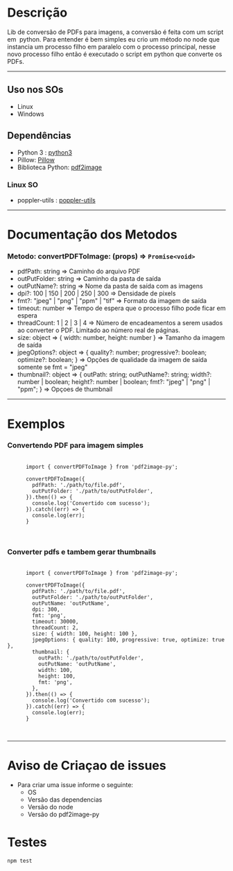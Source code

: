 # Descrição
  Lib de conversão de PDFs para imagens, a conversão é feita com um script em  python. Para entender é bem simples eu crio um método no node que instancia um processo filho em paralelo com o processo principal, nesse novo processo filho então é executado o script em python que converte os PDFs.

<hr />

  ## Uso nos SOs
  - Linux
  - Windows

  ## Dependências

  - Python 3 : [python3](https://www.python.org/downloads/)
  - Pillow: [Pillow](https://pillow.readthedocs.io/en/stable/)
  - Biblioteca Python: [pdf2image](https://pdf2image.readthedocs.io/en/latest/)

  ### Linux SO
  - poppler-utils : [poppler-utils](https://howtoinstall.co/pt/poppler-utils)


<hr />

# Documentação dos Metodos
   ### Metodo: convertPDFToImage: (props) => `Promise<void>`

  - pdfPath: string => Caminho do arquivo PDF
  - outPutFolder: string =>  Caminho da pasta de saída
  - outPutName?: string => Nome da pasta de saída com as imagens
  - dpi?: 100 | 150 | 200 | 250 | 300 => Densidade de pixels
  - fmt?: "jpeg" | "png" | "ppm" | "tif" => Formato da imagem de saída
  - timeout: number => Tempo de espera que o processo filho pode ficar em espera
  - threadCount:  1 | 2 | 3 | 4 => Número de encadeamentos a serem usados ​​ao converter o PDF. Limitado ao número real de páginas.
  - size: object => { width: number, height: number } => Tamanho da imagem de saída
  - jpegOptions?: object => { quality?: number; progressive?: boolean; optimize?: boolean; } => Opções de qualidade da imagem de saída somente se fmt = "jpeg"
  - thumbnail?: object => { outPath: string; outPutName?: string; width?: number | boolean; height?: number | boolean; fmt?: "jpeg" | "png" | "ppm"; } => Opçoes de thumbnail

<hr />


# Exemplos
  ### Convertendo PDF para imagem simples
  <pre>
    <code class="language-javascript">
      import { convertPDFToImage } from 'pdf2image-py';
      
      convertPDFToImage({
        pdfPath: './path/to/file.pdf',
        outPutFolder: './path/to/outPutFolder',
      }).then(() => {
        console.log('Convertido com sucesso');
      }).catch((err) => {
        console.log(err);
      }
    </code>
  </pre>

  ### Converter pdfs e tambem gerar thumbnails

  <pre>
    <code class="language-javascript">
      import { convertPDFToImage } from 'pdf2image-py';

      convertPDFToImage({
        pdfPath: './path/to/file.pdf',
        outPutFolder: './path/to/outPutFolder',
        outPutName: 'outPutName',
        dpi: 300,
        fmt: 'png',
        timeout: 30000,
        threadCount: 2,
        size: { width: 100, height: 100 },
        jpegOptions: { quality: 100, progressive: true, optimize: true },
        thumbnail: {
          outPath: './path/to/outPutFolder',
          outPutName: 'outPutName',
          width: 100,
          height: 100,
          fmt: 'png',
        },
      }).then(() => {
        console.log('Convertido com sucesso');
      }).catch((err) => {
        console.log(err);
      }
    </code>
  </pre>

<hr />

# Aviso de Criaçao de issues
  - Para criar uma issue informe o seguinte:
    - OS 
    - Versão das dependencias
    - Versão do node
    - Versão do pdf2image-py

# Testes
  ```js
  npm test
  ```


